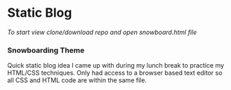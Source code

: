 <h1>Static Blog</h1>

<em>To start view clone/download repo and open snowboard.html file</em>

<h3>Snowboarding Theme</h3>

Quick static blog idea I came up with during my lunch break to practice my HTML/CSS techniques.
Only had access to a browser based text editor so all CSS and HTML code are within the same file.
